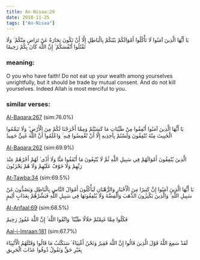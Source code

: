 ```yaml
---
title: An-Nisaa:29
date: 2018-11-25
tags: ["An-Nisaa"]
---
```

يَا أَيُّهَا الَّذِينَ آمَنُوا لَا تَأْكُلُوا أَمْوَالَكُمْ بَيْنَكُمْ بِالْبَاطِلِ إِلَّا أَنْ تَكُونَ تِجَارَةً عَنْ تَرَاضٍ مِنْكُمْ ۚ وَلَا تَقْتُلُوا أَنْفُسَكُمْ ۚ إِنَّ اللَّهَ كَانَ بِكُمْ رَحِيمًا
### meaning: 
O you who have faith! Do not eat up your wealth among yourselves unrightfully, but it should be trade by mutual consent. And do not kill yourselves. Indeed Allah is most merciful to you.
### similar verses: 

[Al-Baqara:267](/2/267) (sim:76.0%)

يَا أَيُّهَا الَّذِينَ آمَنُوا أَنْفِقُوا مِنْ طَيِّبَاتِ مَا كَسَبْتُمْ وَمِمَّا أَخْرَجْنَا لَكُمْ مِنَ الْأَرْضِ ۖ وَلَا تَيَمَّمُوا الْخَبِيثَ مِنْهُ تُنْفِقُونَ وَلَسْتُمْ بِآخِذِيهِ إِلَّا أَنْ تُغْمِضُوا فِيهِ ۚ وَاعْلَمُوا أَنَّ اللَّهَ غَنِيٌّ حَمِيدٌ

[Al-Baqara:262](/2/262) (sim:69.9%)

الَّذِينَ يُنْفِقُونَ أَمْوَالَهُمْ فِي سَبِيلِ اللَّهِ ثُمَّ لَا يُتْبِعُونَ مَا أَنْفَقُوا مَنًّا وَلَا أَذًى ۙ لَهُمْ أَجْرُهُمْ عِنْدَ رَبِّهِمْ وَلَا خَوْفٌ عَلَيْهِمْ وَلَا هُمْ يَحْزَنُونَ

[At-Tawba:34](/9/34) (sim:69.5%)

يَا أَيُّهَا الَّذِينَ آمَنُوا إِنَّ كَثِيرًا مِنَ الْأَحْبَارِ وَالرُّهْبَانِ لَيَأْكُلُونَ أَمْوَالَ النَّاسِ بِالْبَاطِلِ وَيَصُدُّونَ عَنْ سَبِيلِ اللَّهِ ۗ وَالَّذِينَ يَكْنِزُونَ الذَّهَبَ وَالْفِضَّةَ وَلَا يُنْفِقُونَهَا فِي سَبِيلِ اللَّهِ فَبَشِّرْهُمْ بِعَذَابٍ أَلِيمٍ

[Al-Anfaal:69](/8/69) (sim:68.5%)

فَكُلُوا مِمَّا غَنِمْتُمْ حَلَالًا طَيِّبًا ۚ وَاتَّقُوا اللَّهَ ۚ إِنَّ اللَّهَ غَفُورٌ رَحِيمٌ

[Aal-i-Imraan:181](/3/181) (sim:67.7%)

لَقَدْ سَمِعَ اللَّهُ قَوْلَ الَّذِينَ قَالُوا إِنَّ اللَّهَ فَقِيرٌ وَنَحْنُ أَغْنِيَاءُ ۘ سَنَكْتُبُ مَا قَالُوا وَقَتْلَهُمُ الْأَنْبِيَاءَ بِغَيْرِ حَقٍّ وَنَقُولُ ذُوقُوا عَذَابَ الْحَرِيقِ
